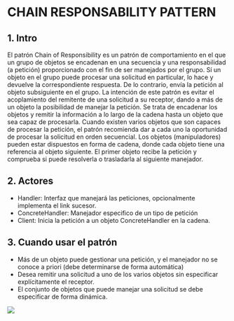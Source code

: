 # CHAIN RESPONSABILITY PATTERN

## 1. Intro
El patrón Chain of Responsibility es un patrón de comportamiento en el que un grupo de objetos se encadenan en una secuencia y una responsabilidad (a petición) proporcionado con el fin de ser manejados por el grupo. Sí un objeto en el grupo puede procesar una solicitud en particular, lo hace y devuelve la correspondiente respuesta. De lo contrario, envía la petición al objeto subsiguiente en el grupo. La intención de este patrón es evitar el acoplamiento del remitente de una solicitud a su receptor, dando a más de un objeto la posibilidad de manejar la petición.
Se trata de encadenar los objetos y remitir la información a lo largo de la cadena hasta un objeto que sea capaz de procesarla. Cuando existen varios objetos que son capaces de procesar la petición, el patrón recomienda dar a cada uno la oportunidad de procesar la solicitud en orden secuencial.
Los objetos (manipuladores) pueden estar dispuestos en forma de cadena, donde cada objeto tiene una referencia al objeto siguiente. El primer objeto recibe la petición y comprueba si puede resolverla o trasladarla al siguiente manejador.

## 2. Actores
* Handler: Interfaz que manejará las peticiones, opcionalmente implementa el link sucesor.
* ConcreteHandler: Manejador especifico de un tipo de petición
* Client: Inicia la petición a un objeto ConcreteHandler en la cadena.

## 3. Cuando usar el patrón
* Más de un objeto puede gestionar una petición, y el manejador no se conoce a priori (debe determinarse de forma automática)
* Desea remitir una solicitud a uno de los varios objetos sin especificar explícitamente el receptor.
* El conjunto de objetos que puede manejar una solicitud se debe especificar de forma dinámica.

![](https://upload.wikimedia.org/wikipedia/commons/7/75/EstructuraES2.jpg)
